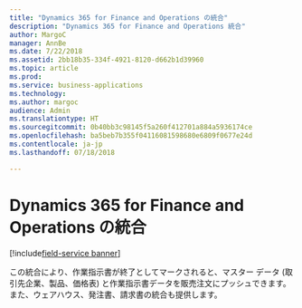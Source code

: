 ```yaml
---
title: "Dynamics 365 for Finance and Operations の統合"
description: "Dynamics 365 for Finance and Operations 統合"
author: MargoC
manager: AnnBe
ms.date: 7/22/2018
ms.assetid: 2bb18b35-334f-4921-8120-d662b1d39960
ms.topic: article
ms.prod: 
ms.service: business-applications
ms.technology: 
ms.author: margoc
audience: Admin
ms.translationtype: HT
ms.sourcegitcommit: 0b40bb3c98145f5a260f412701a884a5936174ce
ms.openlocfilehash: ba5beb7b355f04116081598680e6809f0677e24d
ms.contentlocale: ja-jp
ms.lasthandoff: 07/18/2018

---
```

#  <a name="integration-with-dynamics-365-for-finance-and-operations"></a>Dynamics 365 for Finance and Operations の統合

[!include[field-service banner](../../includes/field-service.md)]




この統合により、作業指示書が終了としてマークされると、マスター データ (取引先企業、製品、価格表) と作業指示書データを販売注文にプッシュできます。 また、ウェアハウス、発注書、請求書の統合も提供します。

